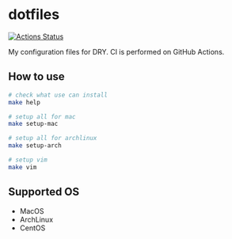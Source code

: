 # dotfiles

[![Actions Status](https://github.com/go-zen-chu/dotfiles/workflows/CI/badge.svg)](https://github.com/go-zen-chu/dotfiles/actions)

My configuration files for DRY. CI is performed on GitHub Actions.

## How to use

```bash
# check what use can install
make help

# setup all for mac
make setup-mac

# setup all for archlinux
make setup-arch

# setup vim
make vim
```

## Supported OS

- MacOS
- ArchLinux
- CentOS

